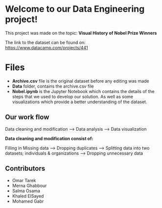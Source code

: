 # Welcome to our Data Engineering project!

This project was made on the topic: **Visual History of Nobel Prize Winners**

The link to the dataset can be found on: https://www.datacamp.com/projects/441

# Files
- **Archive.csv** file is the original dataset before any editing was made
-  **Data** folder,  contains the archive.csv file
- **Nobel.ipynb** is the Jupyter Notebook which contains the details of the steps that we used to develop our solution. As well as some visualizations which provide a better understanding of the dataset. 

## Our work flow

Data cleaning and modification --> Data analysis --> Data visualization

**Data cleaning and modification consist of:**

Filling in Missing data --> Dropping duplicates --> Splitting data into two datasets; individuals & organizations  --> Dropping unnecessary data

## Contributors
- Omar Tarek
- Merna Ghabbour 
- Salma Osama
- Khaled ElSayed
- Mohamed Gabr




